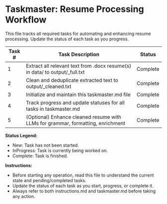 # Taskmaster: Resume Processing Workflow

This file tracks all required tasks for automating and enhancing resume processing. Update the status of each task as you progress.

| Task # | Task Description                                                                 | Status      |
|--------|----------------------------------------------------------------------------------|-------------|
| 1      | Extract all relevant text from .docx resume(s) in data/ to output/<resume>_full.txt | Complete    |
| 2      | Clean and deduplicate extracted text to output/<resume>_cleaned.txt                | Complete    |
| 3      | Initialize and maintain this taskmaster.md file                                    | Complete    |
| 4      | Track progress and update statuses for all tasks in taskmaster.md                  | Complete    |
| 5      | (Optional) Enhance cleaned resume with LLMs for grammar, formatting, enrichment    | Complete    |

**Status Legend:**
- New: Task has not been started.
- InProgress: Task is currently being worked on.
- Complete: Task is finished.

**Instructions:**
- Before starting any operation, read this file to understand the current state and pending/completed tasks.
- Update the status of each task as you start, progress, or complete it.
- Always refer to both instructions.md and taskmaster.md before taking any action.
